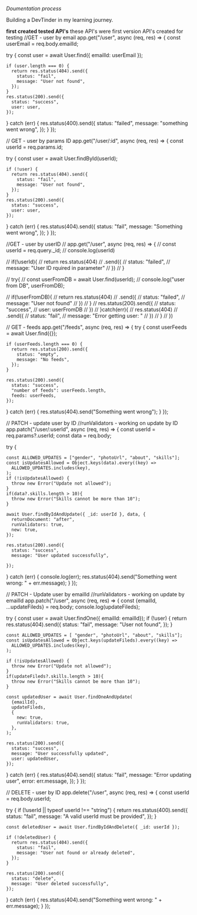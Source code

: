 *Doumentation process*

Building a DevTinder in my learning journey.


**first created tested API's**
these API's were first version API's created for testing
//GET - user by email
app.get("/user", async (req, res) => {
  const userEmail = req.body.emailId;

  try {
    const user = await User.find({ emailId: userEmail });

    if (user.length === 0) {
      return res.status(404).send({
        status: "fail",
        message: "User not found",
      });
    }
    res.status(200).send({
      status: "success",
      user: user,
    });
  } catch (err) {
    res.status(400).send({
      status: "failed",
      message: "something went wrong",
    });
  }
});

// GET - user by params ID
app.get("/user/:id", async (req, res) => {
  const userId = req.params.id;

  try {
    const user = await User.findById(userId);

    if (!user) {
      return res.status(404).send({
        status: "fail",
        message: "User not found",
      });
    }
    res.status(200).send({
      status: "success",
      user: user,
    });
  } catch (err) {
    res.status(404).send({
      status: "fail",
      message: "Something went wrong",
    });
  }
});

//GET - user by userID
// app.get("/user", async (req, res) => {
//   const userId = req.query._id;
//   console.log(userId)

//   if(!userId){
//     return res.status(404)
//     .send({
//       status: "failed",
//       message: "User ID rquired in parameter"
//     })
//   }

//   try{
//     const userFromDB = await User.find(userId);
//     console.log("user from DB", userFromDB);

//     if(!userFromDB){
//       return res.status(404)
//       .send({
//         status: "failed",
//         message: "User not found"
//       })
//     }
//     res.status(200).send({
//       status: "success",
//       user: userFromDB
//     })
//   }catch(err){
//     res.status(404)
//     .send({
//       status: "fail",
//       message: "Error getting user: "
//     })
//   }
// })


// GET - feeds
app.get("/feeds", async (req, res) => {
  try {
    const userFeeds = await User.find({});

    if (userFeeds.length === 0) {
      return res.status(200).send({
        status: "empty",
        message: "No feeds",
      });
    }

    res.status(200).send({
      status: "success",
      "number of feeds": userFeeds.length,
      feeds: userFeeds,
    });
  } catch (err) {
    res.status(404).send("Something went wrong");
  }
});

// PATCH - update user by ID
//runValidators - working on update by ID
app.patch("/user/:userId", async (req, res) => {
  const userId = req.params?.userId;
  const data = req.body;

  try {

    const ALLOWED_UPDATES = ["gender", "photoUrl", "about", "skills"];
    const isUpdatesAllowed = Object.keys(data).every((key) =>
      ALLOWED_UPDATES.includes(key),
    );
    if (!isUpdatesAllowed) {
      throw new Error("Update not allowed");
    }
    if(data?.skills.length > 10){
      throw new Error("Skills cannot be more than 10");
    }

    await User.findByIdAndUpdate({ _id: userId }, data, {
      returnDocument: "after",
      runValidators: true,
      new: true,
    });

    res.status(200).send({
      status: "success",
      message: "User updated successfully",
    
    });
  } catch (err) {
    console.log(err);
    res.status(404).send("Something went wrong: " + err.message);
  }
});

// PATCH - Update user by emailId
//runValidators - working on update by emailId
app.patch("/user", async (req, res) => {
  const {emailId, ...updateFileds} = req.body;
  console.log(updateFileds);

  try {
    const user = await User.findOne({ emailId: emailId});
    if (!user) {
      return res.status(404).send({
        status: "fail",
        message: "User not found",
      });
    }

    const ALLOWED_UPDATES = [ "gender", "photoUrl", "about", "skills"];
    const isUpdatesAllowed = Object.keys(updateFileds).every((key) =>
      ALLOWED_UPDATES.includes(key),
    );

    if (!isUpdatesAllowed) {
      throw new Error("Update not allowed");
    }
    if(updateFileds?.skills.length > 10){
      throw new Error("Skills cannot be more than 10");
    }

    const updatedUser = await User.findOneAndUpdate(
      {emailId},
      updateFileds,
      {
        new: true,
        runValidators: true,
      },
    );

    res.status(200).send({
      status: "success",
      message: "User successfully updated",
      user: updatedUser,
    });
  } catch (err) {
    res.status(404).send({
      status: "fail",
      message: "Error updating user",
      error: err.message,
    });
  }
});

// DELETE - user by ID
app.delete("/user", async (req, res) => {
  const userId = req.body.userId;

  try {
    if (!userId || typeof userId !== "string") {
      return res.status(400).send({
        status: "fail",
        message: "A valid userId must be provided",
      });
    }

    const deletedUser = await User.findByIdAndDelete({ _id: userId });

    if (!deletedUser) {
      return res.status(404).send({
        status: "fail",
        message: "User not found or already deleted",
      });
    }

    res.status(200).send({
      status: "delete",
      message: "User deleted successfully",
    });
  } catch (err) {
    res.status(404).send("Something went wrong: " + err.message);
  }
});
